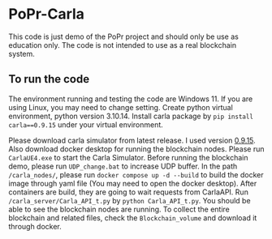 # PoPr-Carla
This code is just demo of the PoPr project and should only be use as education only. The code is not intended to use as a real blockchain system.

## To run the code
The environment running and testing the code are Windows 11. If you are using Linux, you may need to change setting.
Create python virtual environment, python version 3.10.14. Install carla package by `pip install carla==0.9.15` under your virtual environment.

Please download carla simulator from latest release. I used version [0.9.15](https://tiny.carla.org/carla-0-9-15-windows). Also download docker desktop for running the blockchain nodes.
Please run `CarlaUE4.exe` to start the Carla Simulator. Before running the blockchain demo, please run `UDP_change.bat` to increase UDP buffer.
In the path `/carla_nodes/`, please run `docker compose up -d --build` to build the docker image through yaml file (You may need to open the docker desktop). After containers are build, they
are going to wait requests from CarlaAPI. 
Run `/carla_server/Carla_API_t.py` by `python Carla_API_t.py`. You should be able to see the blockchain nodes are running. To collect the entire blockchain and related files, check the `Blockchain_volume` and download it through docker.
